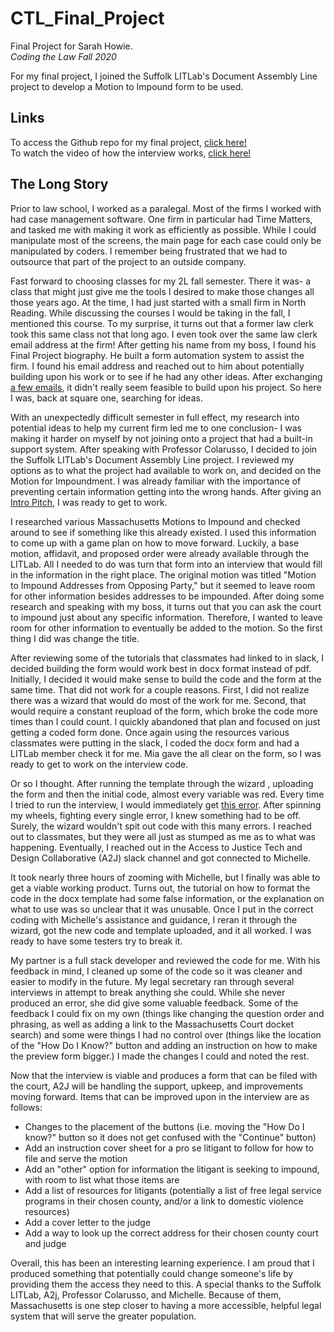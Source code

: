 # CTL_Final_Project
Final Project for Sarah Howie.  
  *Coding the Law Fall 2020*

For my final project, I joined the Suffolk LITLab's Document Assembly Line project to develop a Motion to Impound form to be used.

## Links
To access the Github repo for my final project, [click here!](https://github.com/SuffolkLITLab/docassemble-MtntoImpound)   
To watch the video of how the interview works, [click here!](https://share.vidyard.com/watch/KeQn3t3H7EXdmJxoXcR4Va?)


## The Long Story
Prior to law school, I worked as a paralegal. Most of the firms I worked with had case management software. One firm in particular had Time Matters, and tasked me with making it work as efficiently as possible. While I could manipulate most of the screens, the main page for each case could only be manipulated by coders. I remember being frustrated that we had to outsource that part of the project to an outside company. 

Fast forward to choosing classes for my 2L fall semester. There it was- a class that might just give me the tools I desired to make those changes all those years ago. At the time, I had just started with a small firm in North Reading. While discussing the courses I would be taking in the fall, I mentioned this course. To my surprise, it turns out that a former law clerk took this same class not that long ago. I even took over the same law clerk email address at the firm! After getting his name from my boss, I found his Final Project biography. He built a form automation system to assist the firm. I found his email address and reached out to him about potentially building upon his work or to see if he had any other ideas. After exchanging [a few emails](https://github.com/showie56/CTL_Final_Project/blob/main/Emails%20with%20former%20student_Redacted.pdf), it didn't really seem feasible to build upon his project. So here I was, back at square one, searching for ideas.

With an unexpectedly difficult semester in full effect, my research into potential ideas to help my current firm led me to one conclusion- I was making it harder on myself by not joining onto a project that had a built-in support system.  After speaking with Professor Colarusso, I decided to join the Suffolk LITLab's Document Assembly Line project. I reviewed my options as to what the project had available to work on, and decided on the Motion for Impoundment. I was already familiar with the importance of preventing certain information getting into the wrong hands. After giving an [Intro Pitch](https://github.com/showie56/CTL_Final_Project/blob/main/Intro%20Pitch.pptx), I was ready to get to work. 

I researched various Massachusetts Motions to Impound and checked around to see if something like this already existed. I used this information to come up with a game plan on how to move forward. Luckily, a base motion, affidavit, and proposed order were already available through the LITLab. All I needed to do was turn that form into an interview that would fill in the information in the right place. The original motion was titled "Motion to Impound Addresses from Opposing Party," but it seemed to leave room for other information besides addresses to be impounded. After doing some research and speaking with my boss, it turns out that you can ask the court to impound just about any specific information. Therefore, I wanted to leave room for other information to eventually be added to the motion. So the first thing I did was change the title. 

After reviewing some of the tutorials that classmates had linked to in slack, I decided building the form would work best in docx format instead of pdf. Initially, I decided it would make sense to build the code and the form at the same time. That did not work for a couple reasons. First, I did not realize there was a wizard that would do most of the work for me. Second, that would require a constant reupload of the form, which broke the code more times than I could count. I quickly abandoned that plan and focused on just getting a coded form done. Once again using the resources various classmates were putting in the slack, I coded the docx form and had a LITLab member check it for me. Mia gave the all clear on the form, so I was ready to get to work on the interview code.

Or so I thought. After running the template through the wizard , uploading the form and then the initial code, almost every variable was red. Every time I tried to run the interview, I would immediately get [this error](https://github.com/showie56/CTL_Final_Project/blob/main/Screen%20Shot%202020-11-23%20at%203.40.38%20PM.png). After spinning my wheels, fighting every single error, I knew something had to be off. Surely, the wizard wouldn't spit out code with this many errors. I reached out to classmates, but they were all just as stumped as me as to what was happening. Eventually, I reached out in the Access to Justice Tech and Design Collaborative (A2J) slack channel and got connected to Michelle.

It took nearly three hours of zooming with Michelle, but I finally was able to get a viable working product. Turns out, the tutorial on how to format the code in the docx template had some false information, or the explanation on what to use was so unclear that it was unusable. Once  I put in the correct coding with Michelle's assistance and guidance, I reran it through the wizard, got the new code and template uploaded, and it all worked. I was ready to have some testers try to break it. 

My partner is a full stack developer and reviewed the code for me. With his feedback in mind, I cleaned up some of the code so it was cleaner and easier to modify in the future. My legal secretary ran through several interviews in attempt to break anything she could. While she never produced an error, she did give some valuable feedback. Some of the feedback I could fix on my own (things like changing the question order and phrasing, as well as adding a link to the Massachusetts Court docket search) and some were things I had no control over (things like the location of the "How Do I Know?" button and adding an instruction on how to make the preview form bigger.) I made the changes I could and noted the rest. 

Now that the interview is viable and produces a form that can be filed with the court, A2J will be handling the support, upkeep, and improvements moving forward. Items that can be improved upon in the interview are as follows:
* Changes to the placement of the buttons (i.e. moving the "How Do I know?" button so it does not get confused with the "Continue" button)
* Add an instruction cover sheet for a pro se litigant to follow for how to file and serve the motion
* Add an "other" option for information the litigant is seeking to impound, with room to list what those items are
* Add a list of resources for litigants (potentially a list of free legal service programs in their chosen county, and/or a link to domestic violence resources)
* Add a cover letter to the judge
* Add a way to look up the correct address for their chosen county court and judge

Overall, this has been an interesting learning experience. I am proud that I produced something that potentially could change someone's life by providing them the access they need to this. A special thanks to the Suffolk LITLab, A2j, Professor Colarusso, and Michelle. Because of them, Massachusetts is one step closer to having a more accessible, helpful legal system that will serve the greater population.


